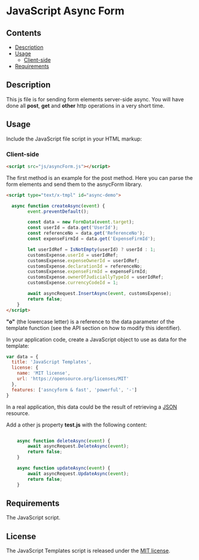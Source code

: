 # JavaScript Async Form

## Contents

- [Description](#description)
- [Usage](#usage)
  - [Client-side](#client-side)
- [Requirements](#requirements)

## Description

This js file is for sending form elements server-side async.
You will have done all **post**, **get** and **other** http operations in a very short time.

## Usage


Include the JavaScript file script in your HTML markup:
### Client-side
```html
<script src="js/asyncForm.js"></script>
```

The first method is an example for the post method.
Here you can parse the form elements and send them to the asnycForm library.

```html
<script type="text/x-tmpl" id="async-demo">

  async function createAsync(event) {
        event.preventDefault();

        const data = new FormData(event.target);
        const userId = data.get('UserId');
        const referenceNo = data.get('ReferenceNo');
        const expenseFirmId = data.get('ExpenseFirmId');

        let userIdRef = IsNotEmpty(userId) ? userId : 1;
        customsExpense.userId = userIdRef;
        customsExpense.expenseOwnerId = userIdRef;
        customsExpense.declarationId = referenceNo;
        customsExpense.expenseFirmId = expenseFirmId;
        customsExpense.ownerOfJudiciallyTypeId = userIdRef;
        customsExpense.currencyCodeId = 1;

        await asyncRequest.InsertAsync(event, customsExpense);
        return false;
    }
</script>
```

**"o"** (the lowercase letter) is a reference to the data parameter of the
template function (see the API section on how to modify this identifier).

In your application code, create a JavaScript object to use as data for the
template:

```js
var data = {
  title: 'JavaScript Templates',
  license: {
    name: 'MIT license',
    url: 'https://opensource.org/licenses/MIT'
  },
  features: ['asncyform & fast', 'powerful', '-']
}
```

In a real application, this data could be the result of retrieving a
[JSON](https://json.org/) resource.


Add a other js property **test.js** with the following content:

```js

    async function deleteAsync(event) {
        await asyncRequest.DeleteAsync(event);
        return false;
    }

    async function updateAsync(event) {
        await asyncRequest.UpdateAsync(event);
        return false;
    }
```


## Requirements

The JavaScript script.


## License

The JavaScript Templates script is released under the
[MIT license](https://opensource.org/licenses/MIT).




